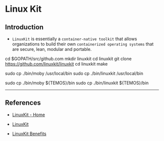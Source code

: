 # Linux Kit

## Introduction

* `LinuxKit` is essentially a `container-native toolkit` that allows organizations to build their own `containerized operating systems` that are secure, lean, modular and portable.


cd $GOPATH/src/github.com
mkdir linuxkit
cd linuxkit
git clone https://github.com/linuxkit/linuxkit
cd linuxkit
make

sudo cp ./bin/moby /usr/local/bin
sudo cp ./bin/linuxkit /usr/local/bin

sudo cp ./bin/moby ${TEMOS}/bin
sudo cp ./bin/linuxkit ${TEMOS}/bin

---

## References

* [LinuxKit - Home](https://github.com/linuxkit)

* [LinuxKit](https://github.com/linuxkit/linuxkit)

* [LinuxKit Benefits](https://collabnix.com/top-10-reasons-why-linuxkit-is-better-than-the-traditional-os-distribution/)


